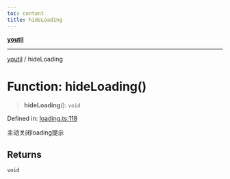 ```yaml
---
toc: content
title: hideLoading
---
```

[**youtil**](../README.md)

***

[youtil](../globals.md) / hideLoading

# Function: hideLoading()

> **hideLoading**(): `void`

Defined in: [loading.ts:118](https://github.com/sxei/youtil/blob/7f7adc3aa8118da3d99649c0a35e2677f23d7bc0/src/loading.ts#L118)

主动关闭loading提示

## Returns

`void`
